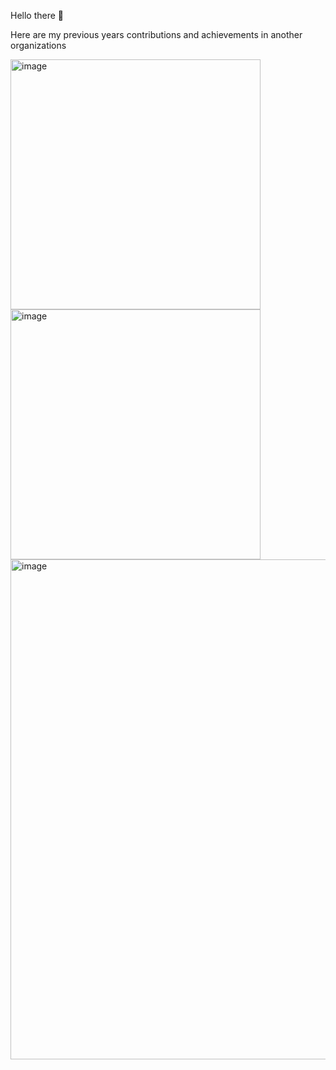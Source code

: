 Hello there 👋

Here are my previous years contributions and achievements in another organizations

<img width="400" alt="image" src="https://github.com/zaidysf/zaidysf/assets/5093672/4fc5ee1d-5f2f-4ef0-b028-fb8904655432">
<img width="400" alt="image" src="https://github.com/zaidysf/zaidysf/assets/5093672/503cd995-6676-45de-9a69-ae806fe4c279">
<img width="800" alt="image" src="https://github.com/zaidysf/zaidysf/assets/5093672/33ea808d-0f2e-4b55-9e67-7dfebabe8cc6">
